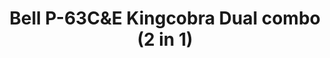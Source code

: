 ---
layout: product
title: "Bell P-63C&E Kingcobra Dual combo (2 in 1)"
price: "3900" 
desc: "Maketa"
img_path: "/assets/img/DORAW7201D.jpg"
brand: "N/A"
available: false
special_offer: false
new: false
soon: false
cat: "010000"
subcat: "012000"
subsubcat: "0N/A"
sifra: "DORAW7201D"
popular: true
---